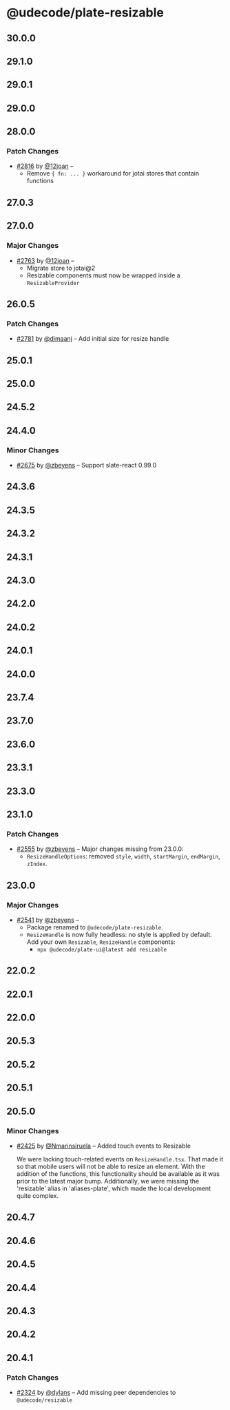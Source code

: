 # @udecode/plate-resizable

## 30.0.0

## 29.1.0

## 29.0.1

## 29.0.0

## 28.0.0

### Patch Changes

- [#2816](https://github.com/udecode/plate/pull/2816) by [@12joan](https://github.com/12joan) –
  - Remove `{ fn: ... }` workaround for jotai stores that contain functions

## 27.0.3

## 27.0.0

### Major Changes

- [#2763](https://github.com/udecode/plate/pull/2763) by [@12joan](https://github.com/12joan) –
  - Migrate store to jotai@2
  - Resizable components must now be wrapped inside a `ResizableProvider`

## 26.0.5

### Patch Changes

- [#2781](https://github.com/udecode/plate/pull/2781) by [@dimaanj](https://github.com/dimaanj) – Add initial size for resize handle

## 25.0.1

## 25.0.0

## 24.5.2

## 24.4.0

### Minor Changes

- [#2675](https://github.com/udecode/plate/pull/2675) by [@zbeyens](https://github.com/zbeyens) – Support slate-react 0.99.0

## 24.3.6

## 24.3.5

## 24.3.2

## 24.3.1

## 24.3.0

## 24.2.0

## 24.0.2

## 24.0.1

## 24.0.0

## 23.7.4

## 23.7.0

## 23.6.0

## 23.3.1

## 23.3.0

## 23.1.0

### Patch Changes

- [#2555](https://github.com/udecode/plate/pull/2555) by [@zbeyens](https://github.com/zbeyens) – Major changes missing from 23.0.0:
  - `ResizeHandleOptions`: removed `style`, `width`, `startMargin`, `endMargin`, `zIndex`.

## 23.0.0

### Major Changes

- [#2541](https://github.com/udecode/plate/pull/2541) by [@zbeyens](https://github.com/zbeyens) –
  - Package renamed to `@udecode/plate-resizable`.
  - `ResizeHandle` is now fully headless: no style is applied by default. Add your own `Resizable`, `ResizeHandle` components:
    - `npx @udecode/plate-ui@latest add resizable`

## 22.0.2

## 22.0.1

## 22.0.0

## 20.5.3

## 20.5.2

## 20.5.1

## 20.5.0

### Minor Changes

- [#2425](https://github.com/udecode/plate/pull/2425) by [@Nmarinsiruela](https://github.com/Nmarinsiruela) – Added touch events to Resizable

  We were lacking touch-related events on `ResizeHandle.tsx`. That made it so that mobile users will not be able to resize an element.
  With the addition of the functions, this functionality should be available as it was prior to the latest major bump.
  Additionally, we were missing the 'resizable' alias in 'aliases-plate', which made the local development quite complex.

## 20.4.7

## 20.4.6

## 20.4.5

## 20.4.4

## 20.4.3

## 20.4.2

## 20.4.1

### Patch Changes

- [#2324](https://github.com/udecode/plate/pull/2324) by [@dylans](https://github.com/dylans) – Add missing peer dependencies to `@udecode/resizable`
